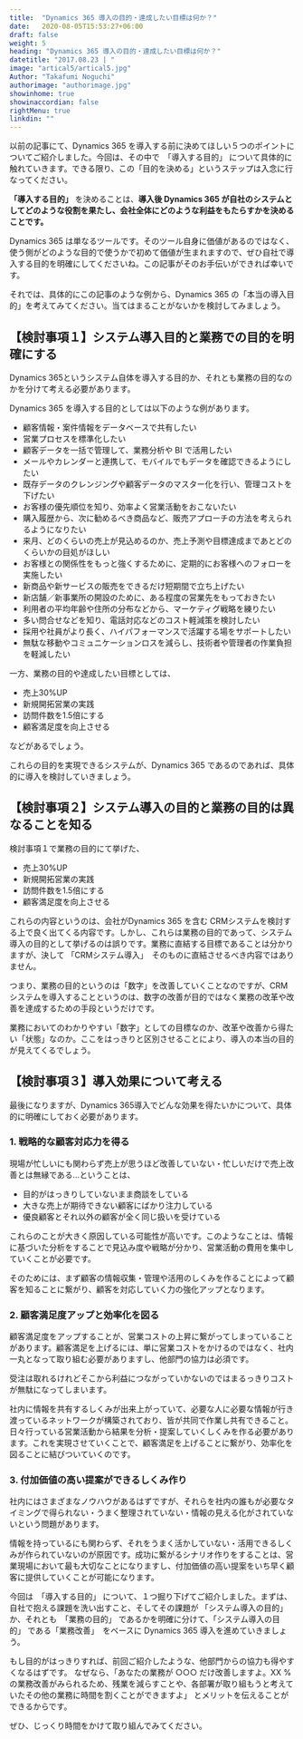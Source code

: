 ```yaml
---
title:  "Dynamics 365 導入の目的・達成したい目標は何か？"
date:   2020-08-05T15:53:27+06:00
draft: false
weight: 5
heading: "Dynamics 365 導入の目的・達成したい目標は何か？"
datetitle: "2017.08.23 | "
image: "artical5/artical5.jpg"
Author: "Takafumi Noguchi"
authorimage: "authorimage.jpg"
showinhome: true
showinaccordian: false
rightMenu: true
linkdin: ""
--- 
```


<!-- Intro  -->
以前の記事にて、Dynamics 365 を導入する前に決めてほしい５つのポイントについてご紹介しました。今回は、その中で　「導入する目的」 について具体的に触れていきます。できる限り、この「目的を決める」というステップは入念に行なってください。　

**「導入する目的」** を決めることは、**導入後 Dynamics 365 が自社のシステムとしてどのような役割を果たし、会社全体にどのような利益をもたらすかを決めることです。**

Dynamics 365 は単なるツールです。そのツール自身に価値があるのではなく、使う側がどのような目的で使うかで初めて価値が生まれますので、ぜひ自社で導入する目的を明確にしてくださいね。この記事がそのお手伝いができれば幸いです。

それでは、具体的にこの記事のような例から、Dynamics 365 の「本当の導入目的」を考えてみてください。当てはまることがないかを検討してみましょう。

## 【検討事項１】システム導入目的と業務での目的を明確にする
<!-- Image= Consideration1.jpg -->
Dynamics 365というシステム自体を導入する目的か、それとも業務の目的なのかを分けて考える必要があります。

Dynamics 365 を導入する目的としては以下のような例があります。

* 顧客情報・案件情報をデータベースで共有したい
* 営業プロセスを標準化したい
* 顧客データを一括で管理して、業務分析や BI で活用したい
* メールやカレンダーと連携して、モバイルでもデータを確認できるようにしたい
* 既存データのクレンジングや顧客データのマスター化を行い、管理コストを下げたい
* お客様の優先順位を知り、効率よく営業活動をおこないたい
* 購入履歴から、次に勧めるべき商品など、販売アプローチの方法を考えられるようになりたい
* 来月、どのくらいの売上が見込めるのか、売上予測や目標達成まであとどのくらいかの目処がほしい
* お客様との関係性をもっと強くするために、定期的にお客様へのフォローを実施したい
* 新商品や新サービスの販売をできるだけ短期間で立ち上げたい
* 新店舗／新事業所の開設のために、ある程度の営業先をもっておきたい
* 利用者の平均年齢や住所の分布などから、マーケティグ戦略を練りたい
* 多い問合せなどを知り、電話対応などのコスト軽減策を検討したい
* 採用や社員がより長く、ハイパフォーマンスで活躍する場をサポートしたい
* 無駄な移動やコミュニケーションロスを減らし、技術者や管理者の作業負担を軽減したい

一方、業務の目的や達成したい目標としては、

* 売上30%UP
* 新規開拓営業の実践
* 訪問件数を1.5倍にする
* 顧客満足度を向上させる

などがあるでしょう。

これらの目的を実現できるシステムが、Dynamics 365 であるのであれば、具体的に導入を検討していきましょう。

## 【検討事項２】システム導入の目的と業務の目的は異なることを知る
<!-- Image= Consideration2.jpg -->

検討事項１で業務の目的にて挙げた、

* 売上30%UP
* 新規開拓営業の実践
* 訪問件数を1.5倍にする
* 顧客満足度を向上させる

これらの内容というのは、会社がDynamics 365 を含む CRMシステムを検討する上で良く出てくる内容です。しかし、これらは業務の目的であって、システム導入の目的として挙げるのは誤りです。業務に直結する目標であることは分かりますが、決して 「CRMシステム導入」　そのものに直結させるべき内容ではありません。

つまり、業務の目的というのは「数字」を改善していくことなのですが、CRMシステムを導入することというのは、数字の改善が目的ではなく業務の改革や改善を達成するための手段というだけです。

 
業務においてのわかりやすい「数字」としての目標なのか、改革や改善から得たい「状態」なのか。ここをはっきりと区別させることにより、導入の本当の目的が見えてくるでしょう。


## 【検討事項３】導入効果について考える
<!-- Image= Consideration3.jpg-->

最後になりますが、Dynamics 365導入でどんな効果を得たいかについて、具体的に明確にしておく必要があります。

### 1.  戦略的な顧客対応力を得る

現場が忙しいにも関わらず売上が思うほど改善していない・忙しいだけで売上改善とは無縁である…ということは、

* 目的がはっきりしていないまま商談をしている
* 大きな売上が期待できない顧客にばかり注力している
* 優良顧客とそれ以外の顧客が全く同じ扱いを受けている

これらのことが大きく原因している可能性が高いです。このようなことは、情報に基づいた分析をすることで見込み度や戦略が分かり、営業活動の費用を集中していくことが必要です。

そのためには、まず顧客の情報収集・管理や活用のしくみを作ることによって顧客を知ることに繋がり、顧客を対応していく力の強化アップとなります。


### 2.  顧客満足度アップと効率化を図る
顧客満足度をアップすることが、営業コストの上昇に繋がってしまっていることがあります。顧客満足を上げるには、単に営業コストをかけるのではなく、社内一丸となって取り組む必要がありますし、他部門の協力は必須です。

受注は取れるけれどそこから利益につながっていかないのではまるっきりコストが無駄になってしまいます。


社内に情報を共有するしくみが出来上がっていて、必要な人に必要な情報が行き渡っているネットワークが構築されており、皆が共同で作業し共有できること。日々行っている営業活動から結果を分析・提案していくしくみを作る必要があります。これを実現させていくことで、顧客満足を上げることに繋がり、効率化を図ることに結びついていくのです。

### 3.  付加価値の高い提案ができるしくみ作り
社内にはさまざまなノウハウがあるはずですが、それらを社内の誰もが必要なタイミングで得られない・うまく整理されていない・情報の見える化がされていないという問題があります。

情報を持っているにも関わらず、それをうまく活かしていない・活用できるしくみが作られていないのが原因です。成功に繋がるシナリオ作りをすることは、営業現場において最も大切なことになりますし、付加価値の高い提案をいち早く顧客に提供していくことが可能になります。


今回は　「導入する目的」 について、１つ掘り下げてご紹介しました。まずは、自社で抱える課題を洗い出すこと、そしてその課題が 「システム導入の目的」 か、それとも　「業務の目的」 であるかを明確に分けて、「システム導入の目的」 である「業務改善」　をベースに Dynamics 365 導入を進めていきましょう。


もし目的がはっきりすれば、前回ご紹介したような、他部門からの協力も得やすくなるはずです。
なぜなら、「あなたの業務が ○○○ だけ改善しますよ。XX %の業務改善がみられるため、残業を減らすことや、各部署が取り組もうと考えていたその他の業務に時間を割くことができますよ」 とメリットを伝えることができるからです。

ぜひ、じっくり時間をかけて取り組んでみてください。    
&nbsp;